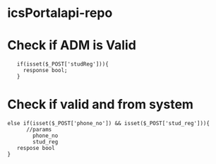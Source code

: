 # icsPortalapi-repo


# Check if ADM is Valid
       if(isset($_POST['studReg'])){
         response bool;
       }
       
 # Check if valid  and from system
    else if(isset($_POST['phone_no']) && isset($_POST['stud_reg'])){
          //params
            phone_no
            stud_reg
       respose bool
    }
    
 #    
